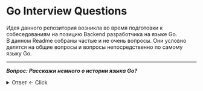 # Go Interview Questions
Идея данного репозитория возникла во время подготовки к собеседованиям на позицию Backend разработчика на языке Go.  
В данном Readme собраны частые и не очень вопросы. Они условно делятся на общие вопросы и вопросы непосредственно по самому языку Go.

---

***Вопрос: Расскажи немного о истории языка Go?***

<details>
  <summary>Ответ <- Click</summary>
История языка
</details>
